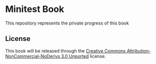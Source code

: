 Minitest Book
=============

This repository represents the private progress of this book

License
-------

This book will be released through the [Creative Commons
Attribution-NonCommercial-NoDerivs 3.0 Unported](http://creativecommons.org/licenses/by-nc-nd/3.0/)
license.
